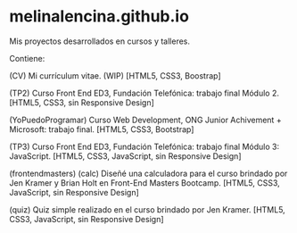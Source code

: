# melinalencina.github.io
Mis proyectos desarrollados en cursos y talleres.

Contiene: 

(CV) Mi currículum vitae. (WIP) [HTML5, CSS3, Boostrap]

(TP2) Curso Front End ED3, Fundación Telefónica: trabajo final Módulo 2. [HTML5, CSS3, sin Responsive Design]

(YoPuedoProgramar) Curso Web Development, ONG Junior Achivement + Microsoft: trabajo final. [HTML5, CSS3, Bootstrap] 

(TP3) Curso Front End ED3, Fundación Telefónica: trabajo final Módulo 3: JavaScript. [HTML5, CSS3, JavaScript, sin Responsive Design]

(frontendmasters) 
   (calc) Diseñé una calculadora para el curso brindado por Jen Kramer y Brian Holt en Front-End Masters Bootcamp. [HTML5, CSS3, JavaScript, sin Responsive Design]
   
   (quiz) Quiz simple realizado en el curso brindado por Jen Kramer. [HTML5, CSS3, JavaScript, sin Responsive Design]
